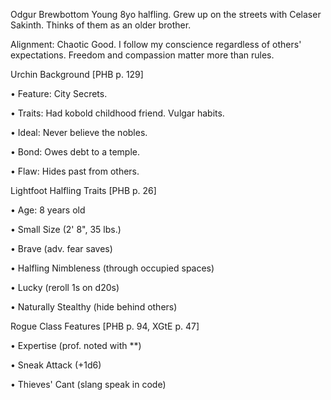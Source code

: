 Odgur Brewbottom
Young 8yo halfling. Grew up on the streets with Celaser Sakinth. Thinks of them as an older brother.

Alignment: Chaotic Good. I follow my conscience regardless of others' expectations. Freedom and compassion matter more than rules.

Urchin Background [PHB p. 129]

• Feature: City Secrets.

• Traits: Had kobold childhood friend. Vulgar habits.

• Ideal: Never believe the nobles.

• Bond: Owes debt to a temple.

• Flaw: Hides past from others.

Lightfoot Halfling Traits [PHB p. 26]

• Age: 8 years old

• Small Size (2' 8", 35 lbs.)

• Brave (adv. fear saves)

• Halfling Nimbleness (through occupied spaces)

• Lucky (reroll 1s on d20s)

• Naturally Stealthy (hide behind others)

Rogue Class Features [PHB p. 94, XGtE p. 47]

• Expertise (prof. noted with **)

• Sneak Attack (+1d6)

• Thieves' Cant (slang speak in code)

